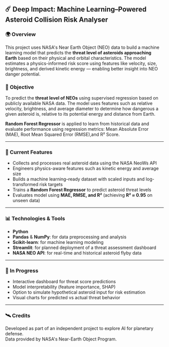 ## ☄️ Deep Impact: Machine Learning–Powered Asteroid Collision Risk Analyser

### 🌍 Overview
This project uses NASA's Near Earth Object (NEO) data to build a machine learning model that predicts the **threat level of asteroids approaching Earth** based on their physical and orbital characteristics. The model estimates a physics-informed risk score using features like velocity, size, brightness, and derived kinetic energy — enabling better insight into NEO danger potential.

### 🚀 Objective
To predict the **threat level of NEOs** using supervised regression based on publicly available NASA data. The model uses features such as relative velocity, brightness, and average diameter to determine how dangerous a given asteroid is, relative to its potential energy and distance from Earth.

**Random Forest Regressor** is applied to learn from historical data and evaluate performance using regression metrics: Mean Absolute Error (MAE), Root Mean Squared Error (RMSE),and R² Score.

---

### 🧠 Current Features
- Collects and processes real asteroid data using the NASA NeoWs API
- Engineers physics-aware features such as kinetic energy and average size
- Builds a machine learning–ready dataset with scaled inputs and log-transformed risk targets
- Trains a **Random Forest Regressor** to predict asteroid threat levels
- Evaluates model using **MAE, RMSE, and R²** (achieving **R² ≈ 0.95** on unseen data)

---

### 📊 Technologies & Tools

- **Python**
- **Pandas** & **NumPy**: for data preprocessing and analysis
- **Scikit-learn**: for machine learning modeling
- **Streamlit**: for planned deployment of a threat assessment dashboard
- **NASA NEO API**: for real-time and historical asteroid flyby data

---

### 🧠 In Progress
- Interactive dashboard for threat score predictions
- Model interpretability (feature importance, SHAP)
- Option to simulate hypothetical asteroid input for risk estimation
- Visual charts for predicted vs actual threat behavior

---

### 🛰️ Credits
Developed as part of an independent project to explore AI for planetary defense.  
Data provided by NASA's Near-Earth Object Program.
